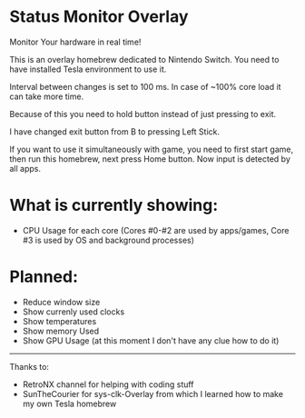 # Status Monitor Overlay
Monitor Your hardware in real time!

This is an overlay homebrew dedicated to Nintendo Switch.
You need to have installed Tesla environment to use it.

Interval between changes is set to 100 ms. In case of ~100% core load it can take more time.

Because of this you need to hold button instead of just pressing to exit.

I have changed exit button from B to pressing Left Stick.

If you want to use it simultaneously with game, you need to first start game, then run this homebrew, next press Home button. Now input is detected by all apps.

# What is currently showing:
- CPU Usage for each core (Cores #0-#2 are used by apps/games, Core #3 is used by OS and background processes)

# Planned:
- Reduce window size
- Show currenly used clocks
- Show temperatures
- Show memory Used
- Show GPU Usage (at this moment I don't have any clue how to do it)

---

Thanks to:
- RetroNX channel for helping with coding stuff
- SunTheCourier for sys-clk-Overlay from which I learned how to make my own Tesla homebrew
